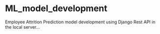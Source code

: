 # ML_model_development
Employee Attrition Prediction model development using Django Rest API in the local server...
